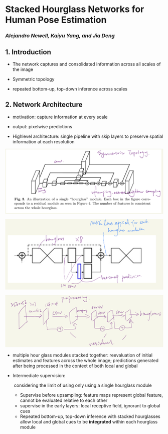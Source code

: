 # Stacked Hourglass Networks for Human Pose Estimation

### *Alejandro Newell, Kaiyu Yang, and Jia Deng*

## 1. Introduction

+ The network captures and consolidated information across all scales of the image

+ Symmetric topology
+ repeated bottom-up, top-down inference across scales

## 2. Network Architecture

+ motivation: capture information at every scale

+ output: pixelwise predictions

+ Highlevel architecture: single pipeline with skip layers to preserve spatial information at each resolution

<img src="_postimgs/IMG_0353.jpg" style="zoom:50%;" />

![](_postimgs/IMG_0357.jpg)

![](_postimgs/IMG_0358.jpg)

+ multiple hour glass modules stacked together: reevaluation of initial estimates and features across the whole image; predictions generated after being processed in the context of both local and global

+ Intermediate supervision:

  ​	considering the limit of using only using a single hourglass module

  + Supervise before upsampling: feature maps represent global feature, cannot be evaluated relative to each other
  + supervise in the early layers: local receptive field, ignorant to global cues
  + Repeated bottom-up, top-down inference with stacked hourglasses allow local and global cues to be **integrated** within each hourglass module

